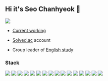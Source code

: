 ## Hi it's **Seo Chanhyeok** 🙌
![](https://komarev.com/ghpvc/?username=mushroom1324&color=blue&label=PROFILE+VIEWS)

  - [Current working](https://secret-poinsettia-750.notion.site/PROJECT-Popcorn-Overflow-63ca7aedab124ba5810db987559959c8)

  - [Solved.ac](https://solved.ac/en/profile/popcorn1324) account

  - Group leader of [English study](https://www.notion.so/38d6040d3fbf4dbc8efda84ee064e6c8?v=0ae62a920eb4480fb43e47fa4ac32129)

### Stack

<img src="https://img.shields.io/badge/React-#61DAFB?style=flat-square&logo=React&logoColor=white"/>

<img src="https://img.shields.io/badge/JavaScript-#F7DF1E?style=flat-square&logo=JavaScript&logoColor=white"/>

<img src="https://img.shields.io/badge/HTML5-#E34F26?style=flat-square&logo=HTML5&logoColor=white"/>

<img src="https://img.shields.io/badge/HTML5-#E34F26?style=flat-square&logo=HTML5&logoColor=white"/>

<img src="https://img.shields.io/badge/HTML5-#E34F26?style=flat-square&logo=HTML5&logoColor=white"/>
<img src="https://img.shields.io/badge/CSS3-#1572B6?style=flat-square&logo=CSS3&logoColor=white"/>
<img src="https://img.shields.io/badge/jQuery-#0769AD?style=flat-square&logo=jQuery&logoColor=white"/>
<img src="https://img.shields.io/badge/Spring-#6DB33F?style=flat-square&logo=Spring&logoColor=white"/>
<img src="https://img.shields.io/badge/Spring Boot-#6DB33F?style=flat-square&logo=Spring Boot&logoColor=white"/>
<img src="https://img.shields.io/badge/Node.js-#339933?style=flat-square&logo=Node.js&logoColor=white"/>
<img src="https://img.shields.io/badge/Notion-#000000?style=flat-square&logo=Notion&logoColor=white"/>
<img src="https://img.shields.io/badge/MySQL-#4479A1?style=flat-square&logo=MySQL&logoColor=white"/>
<img src="https://img.shields.io/badge/Python-#3776AB?style=flat-square&logo=Python&logoColor=white"/>
<img src="https://img.shields.io/badge/C-#A8B9CC?style=flat-square&logo=C&logoColor=white"/>
<img src="https://img.shields.io/badge/C++-#00599C?style=flat-square&logo=C++&logoColor=white"/>
<img src="https://img.shields.io/badge/Spring Security-#6DB33F?style=flat-square&logo=Spring Security&logoColor=white"/>
